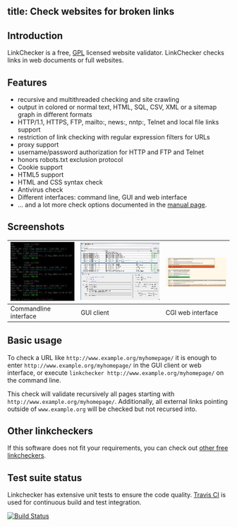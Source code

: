 title: Check websites for broken links
---

Introduction
-------------
LinkChecker is a free, [GPL](http://www.gnu.org/licenses/gpl-2.0.html)
licensed website validator.
LinkChecker checks links in web documents or full websites.

Features
---------

- recursive and multithreaded checking and site crawling
- output in colored or normal text, HTML, SQL, CSV, XML or a sitemap
  graph in different formats
- HTTP/1.1, HTTPS, FTP, mailto:, news:, nntp:, Telnet and local file
  links support
- restriction of link checking with regular expression filters for URLs
- proxy support
- username/password authorization for HTTP and FTP and Telnet
- honors robots.txt exclusion protocol
- Cookie support
- HTML5 support
- HTML and CSS syntax check
- Antivirus check
- Different interfaces: command line, GUI and web interface
- ... and a lot more check options documented in the
  [manual page](man1/linkchecker.1.html).


Screenshots
------------

[![CLI screenshot](images/shot1_thumb.jpg)](images/shot1.png) | [![GUI screenshot](images/shot2_thumb.jpg)](images/shot2.png) | [![CGI screenshot](images/shot3_thumb.jpg)](images/shot3.png)
--------------------------------------------------------------|---------------------------------------------------------------|--------------------------------------------------------------
Commandline interface                                         | GUI client                                                    | CGI web interface

Basic usage
------------
To check a URL like `http://www.example.org/myhomepage/` it is enough to
enter `http://www.example.org/myhomepage/` in the GUI client or
web interface, or execute
`linkchecker http://www.example.org/myhomepage/` on the command line.

This check will validate recursively all pages starting with
`http://www.example.org/myhomepage/`. Additionally, all external links
pointing outside of `www.example.org` will be checked but not recursed
into.

Other linkcheckers
-------------------
If this software does not fit your requirements, you can check out
[other free linkcheckers](other.html).


Test suite status
------------------
Linkchecker has extensive unit tests to ensure the code quality.
[Travis CI](https://travis-ci.org/) is used for continuous build
and test integration.

[![Build Status](https://travis-ci.org/wummel/linkchecker.png)](https://travis-ci.org/wummel/linkchecker)

